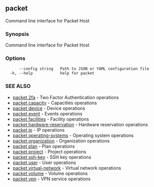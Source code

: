 ## packet

Command line interface for Packet Host

### Synopsis

Command line interface for Packet Host

### Options

```
      --config string   Path to JSON or YAML configuration file
  -h, --help            help for packet
```

### SEE ALSO

* [packet 2fa](packet_2fa.md)	 - Two Factor Authentication operations
* [packet capacity](packet_capacity.md)	 - Capacities operations
* [packet device](packet_device.md)	 - Device operations
* [packet event](packet_event.md)	 - Events operations
* [packet facilities](packet_facilities.md)	 - Facility operations
* [packet hardware-reservation](packet_hardware-reservation.md)	 - Hardware reservation operations
* [packet ip](packet_ip.md)	 - IP operations
* [packet operating-systems](packet_operating-systems.md)	 - Operating system operations
* [packet organization](packet_organization.md)	 - Organization operations
* [packet plan](packet_plan.md)	 - Plan operations
* [packet project](packet_project.md)	 - Project operations
* [packet ssh-key](packet_ssh-key.md)	 - SSH key operations
* [packet user](packet_user.md)	 - User operations
* [packet virtual-network](packet_virtual-network.md)	 - Virtual network operations
* [packet volume](packet_volume.md)	 - Volume operations
* [packet vpn](packet_vpn.md)	 - VPN service operations


